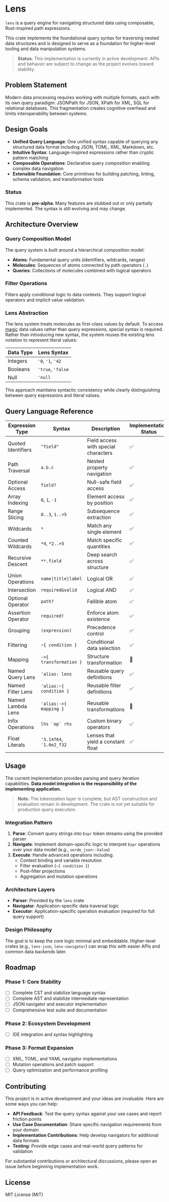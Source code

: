 # Lens

`lens` is a query engine for navigating structured data using composable, Rust-inspired path expressions.

This crate implements the foundational query syntax for traversing nested data structures and is designed to serve as a foundation for higher-level tooling and data manipulation systems.

> **Status**: This implementation is currently in active development. APIs and behavior are subject to change as the project evolves toward stability.

## Problem Statement

Modern data processing requires working with multiple formats, each with its own query paradigm: JSONPath for JSON, XPath for XML, SQL for relational databases. This fragmentation creates cognitive overhead and limits interoperability between systems.

## Design Goals

- **Unified Query Language**: One unified syntax capable of querying any structured data format including JSON, TOML, XML, Markdown, etc.
- **Intuitive Syntax**: Language-inspired expressions rather than cryptic pattern matching
- **Composable Operations**: Declarative query composition enabling complex data navigation
- **Extensible Foundation**: Core primitives for building patching, linting, schema validation, and transformation tools

### Status

This crate is **pre-alpha**. Many features are stubbed out or only partially implemented. The syntax is still evolving and may change.

## Architecture Overview

### Query Composition Model

The query system is built around a hierarchical composition model:

- **Atoms**: Fundamental query units (identifiers, wildcards, ranges)
- **Molecules**: Sequences of atoms connected by path operators (`.`)
- **Queries**: Collections of molecules combined with logical operators

### Filter Operations

Filters apply conditional logic to data contexts. They support logical operators and implicit value validation.

### Lens Abstraction

The lens system treats molecules as first-class values by default. To access [magic](<https://en.wikipedia.org/wiki/Magic_number_(programming)>) data values rather than query expressions, special syntax is required. Rather than introducing new syntax, the system reuses the existing lens notation to represent literal values:

| Data Type | Lens Syntax       |
| --------- | ----------------- |
| Integers  | `'0`, `'1`, `'42` |
| Booleans  | `'true`, `'false` |
| Null      | `'null`           |

This approach maintains syntactic consistency while clearly distinguishing between query expressions and literal values.

## Query Language Reference

| Expression Type    | Syntax                   | Description                          | Implementation Status |
| ------------------ | ------------------------ | ------------------------------------ | --------------------- |
| Quoted Identifiers | `"field"`                | Field access with special characters | ✅                    |
| Path Traversal     | `a.b.c`                  | Nested property navigation           | ✅                    |
| Optional Access    | `field?`                 | Null-safe field access               | ✅                    |
| Array Indexing     | `0`, `1`, `-1`           | Element access by position           | ✅                    |
| Range Slicing      | `0..3`, `1..=5`          | Subsequence extraction               | ✅                    |
| Wildcards          | `*`                      | Match any single element             | ✅                    |
| Counted Wildcards  | `*4`, `*2..=5`           | Match specific quantities            | ✅                    |
| Recursive Descent  | `**.field`               | Deep search across structure         | ✅                    |
| Union Operations   | `name\|title\|label`     | Logical OR                           | ✅                    |
| Intersection       | `required&valid`         | Logical AND                          | ✅                    |
| Optional Operator  | `path?`                  | Fallible atom                        | ✅                    |
| Assertion Operator | `required!`              | Enforce atom existence               | ✅                    |
| Grouping           | `(expression)`           | Precedence control                   | ✅                    |
| Filtering          | `~{ condition }`         | Conditional data selection           | ✅                    |
| Mapping            | `->{ transformation }`   | Structure transformation             | 🚧                    |
| Named Query Lens   | `'alias: lens`           | Reusable query definitions           | ✅                    |
| Named Filter Lens  | `'alias:~{ condition }`  | Reusable filter definitions          | ✅                    |
| Named Lambda Lens  | `'alias:->{ mapping }`   | Reusable transformations             | 🚧                    |
| Infix Operations   | `` lhs `op` rhs ``       | Custom binary operators              | ✅                    |
| Float Literals     | `'3.14f64`, `'1.0e2_f32` | Lenses that yield a constant float   | ✅                    |

## Usage

The current implementation provides parsing and query iteration capabilities. **Data model integration is the responsibility of the implementing application.**

> **Note**: The tokenization layer is complete, but AST construction and evaluation remain in development. The crate is not yet suitable for production query execution.

### Integration Pattern

1. **Parse**: Convert query strings into `Expr` token streams using the provided parser
2. **Navigate**: Implement domain-specific logic to interpret `Expr` operations over your data model (e.g., `serde_json::Value`)
3. **Execute**: Handle advanced operations including:
   - Context binding and variable resolution
   - Filter evaluation (`~{ condition }`)
   - Post-filter projections
   - Aggregation and mutation operations

### Architecture Layers

- **Parser**: Provided by the `lens` crate
- **Navigator**: Application-specific data traversal logic
- **Executor**: Application-specific operation evaluation (required for full query support)

### Design Philosophy

The goal is to keep the core logic minimal and embeddable. Higher-level crates (e.g., `lens-json`, `lens-navigator`) can wrap this with easier APIs and common data backends later.

## Roadmap

### Phase 1: Core Stability

- [ ] Complete CST and stabilize language syntax
- [ ] Complete AST and stabilize intermediate representation
- [ ] JSON navigator and executor implementation
- [ ] Comprehensive test suite and documentation

### Phase 2: Ecosystem Development

- [ ] IDE integration and syntax highlighting

### Phase 3: Format Expansion

- [ ] XML, TOML, and YAML navigator implementations
- [ ] Mutation operations and patch support
- [ ] Query optimization and performance profiling

## Contributing

This project is in active development and your ideas are invaluable. Here are some ways you can help:

- **API Feedback**: Test the query syntax against your use cases and report friction points
- **Use Case Documentation**: Share specific navigation requirements from your domain
- **Implementation Contributions**: Help develop navigators for additional data formats
- **Testing**: Provide edge cases and real-world query patterns for validation

For substantial contributions or architectural discussions, please open an issue before beginning implementation work.

## License

MIT License (MIT)
